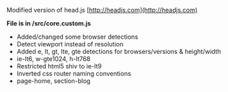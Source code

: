 Modified version of head.js
[http://headjs.com](http://headjs.com)


**File is in /src/core.custom.js**

* Added/changed some browser detections
* Detect viewport instead of resolution
* Added e, lt, gt, lte, gte detections for browsers/versions & height/width
 * ie-lt6, w-gte1024, h-lt768
* Restricted html5 shiv to ie-lt9
* Inverted css router naming conventions
 * page-home, section-blog
